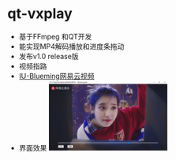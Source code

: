 # qt-vxplay

- 基于FFmpeg 和QT开发
- 能实现MP4解码播放和进度条拖动
- 发布v1.0 release版
- 视频指路 
- [IU-Blueming网易云视频](http://music.163.com/mv/?id=10903021&userid=618164109)
- 界面效果 <img src="https://github.com/nepleo/qt-vxplay/blob/master/src/Blueming-IU.png" width="50%" height="50%" alt="Blueming-IU"/>

